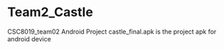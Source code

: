 # Team2_Castle
CSC8019_team02
Android Project
castle_final.apk is the project apk for android device